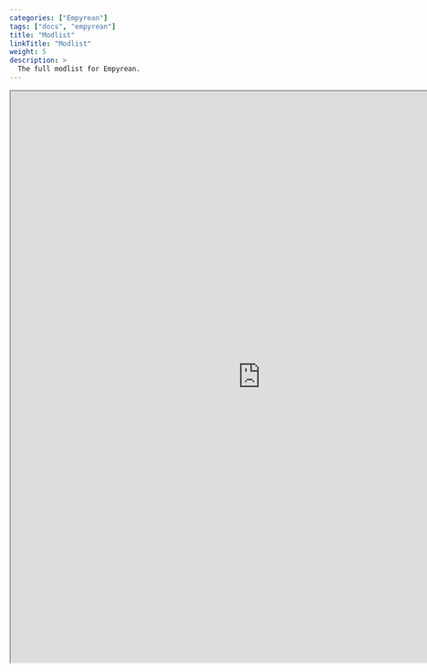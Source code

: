 ```yaml
---
categories: ["Empyrean"]
tags: ["docs", "empyrean"] 
title: "Modlist"
linkTitle: "Modlist"
weight: 5
description: >
  The full modlist for Empyrean.
---
```


<iframe src="https://loadorderlibrary.com/lists/empyrean/embed/modlist.txt" width="875" height="1000" sandbox="allow-scripts" ></iframe>
